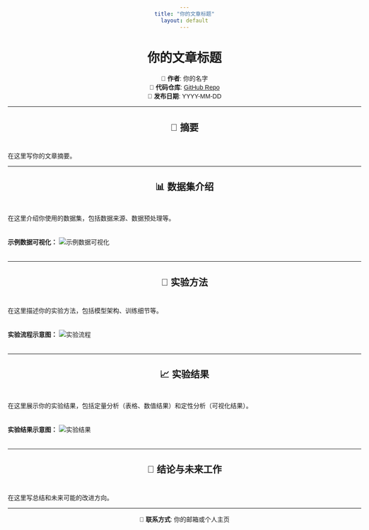 ```yaml
---
title: "你的文章标题"
layout: default
---
```


<style>
  body {
    font-family: Arial, sans-serif;
    text-align: center;
    max-width: 800px;
    margin: auto;
  }
  h1, h2 {
    text-align: center;
  }
  img {
    max-width: 100%;
    height: auto;
    margin: 20px 0;
  }
  .section {
    text-align: left;
    margin-top: 40px;
  }
</style>

# 你的文章标题

📄 **作者**: 你的名字  
🔗 **代码仓库**: [GitHub Repo](https://github.com/your-username/your-repo)  
📅 **发布日期**: YYYY-MM-DD  

---

## 📌 摘要
<div class="section">
在这里写你的文章摘要。
</div>

---

## 📊 数据集介绍
<div class="section">
在这里介绍你使用的数据集，包括数据来源、数据预处理等。

**示例数据可视化：**
![示例数据可视化](path/to/dataset_image.png)
</div>

---

## 🔬 实验方法
<div class="section">
在这里描述你的实验方法，包括模型架构、训练细节等。

**实验流程示意图：**
![实验流程](path/to/method_diagram.png)
</div>

---

## 📈 实验结果
<div class="section">
在这里展示你的实验结果，包括定量分析（表格、数值结果）和定性分析（可视化结果）。

**实验结果示意图：**
![实验结果](path/to/results_image.png)
</div>

---

## 📢 结论与未来工作
<div class="section">
在这里写总结和未来可能的改进方向。
</div>

---

📩 **联系方式**: 你的邮箱或个人主页
